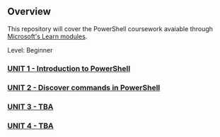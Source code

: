 ## Overview 

This repository will cover the PowerShell coursework avaiable through 
[Microsoft's Learn modules](https://docs.microsoft.com/en-us/learn/browse/?terms=powershell&levels=beginner).

Level: Beginner

### [UNIT 1 - Introduction to PowerShell](docs/UNIT1.md)

### [UNIT 2 - Discover commands in PowerShell](docs/UNIT2.md)

### [UNIT 3 - TBA](docs/UNIT3.md)

### [UNIT 4 - TBA](docs/UNIT4.md)